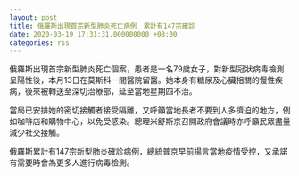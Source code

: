 ```yaml
---
layout: post
title: 俄羅斯出現首宗新型肺炎死亡病例　累計有147宗確診
date: 2020-03-19 17:31:31.000000000 +08:00
categories: rss
---
```


俄羅斯出現首宗新型肺炎死亡個案，患者是一名79歲女子，對新型冠狀病毒檢測呈陽性後，本月13日在莫斯科一間醫院留醫。她本身有糖尿及心臟相關的慢性疾病，後來被轉送至深切治療部，延至當地星期四不治。

當局已安排她的密切接觸者接受隔離，又呼籲當地長者不要到人多擠迫的地方，例如咖啡店和購物中心，以免受感染。總理米舒斯京召開政府會議時亦呼籲民眾盡量減少社交接觸。

俄羅斯累計有147宗新型肺炎確診病例，總統普京早前揚言當地疫情受控，又承諾有需要時會為更多人進行病毒檢測。
